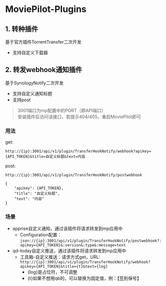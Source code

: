 # MoviePilot-Plugins
## 1. 转种插件
  基于官方插件TorrentTransfer二次开发
- 支持自定义下载器
## 2. 转发webhook通知插件
基于SynologyNotify二次开发
- 支持自定义通知标题
- 支持post

>3001端口为mp配置中的PORT（即API端口）  
>安装插件后访问该接口，若提示404/405，重启MoviePilot即可

### 用法
get: 
``` 
http://{ip}:3001/api/v1/plugin/TransferHookNotify/webhook?apikey={API_TOKEN}&title=自定义标题&text=内容
```

post:
```
http://{ip}:3001/api/v1/plugin/TransferHookNotify/postwebhook

{
    "apikey": {API_TOKEN},
    "title": "自定义标题",
    "text": "内容"
}
```
### 场景
- apprise自定义通知，通过该插件将请求转发到mp应用中
  - Configuration配置：`json://{ip}:3001/api/v1/plugin/TransferHookNotify/postwebhook?:apikey={API_TOKEN}&:version&:type&:message=text`
- qd-today自定义推送，通过该插件将请求转发到mp应用中
  - 工具箱-自定义推送：请求方式get，URL: `http://{ip}:3001/api/v1/plugin/TransferHookNotify/webhook?apikey={API_TOKEN}&title={t}&text={log}`
    - {log}是占位符，不可调整
    - {t}如果不想用qb的，可以替换为固定值，例：【签到保号】